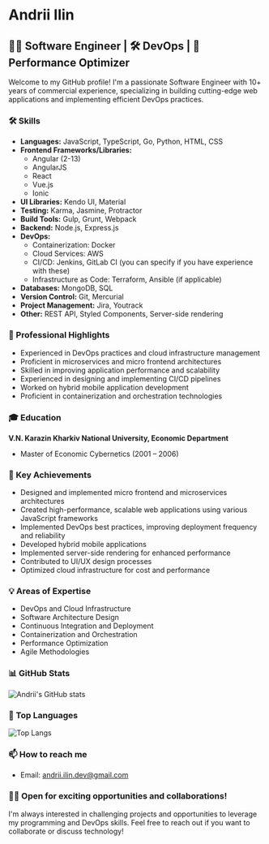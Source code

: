 # Andrii Ilin

## 👨‍💻 Software Engineer | 🛠 DevOps | 🚀 Performance Optimizer

Welcome to my GitHub profile! I'm a passionate Software Engineer with 10+ years of commercial experience, specializing in building cutting-edge web applications and implementing efficient DevOps practices.

### 🛠 Skills

- **Languages:** JavaScript, TypeScript, Go, Python, HTML, CSS
- **Frontend Frameworks/Libraries:** 
  - Angular (2-13)
  - AngularJS
  - React
  - Vue.js
  - Ionic
- **UI Libraries:** Kendo UI, Material
- **Testing:** Karma, Jasmine, Protractor
- **Build Tools:** Gulp, Grunt, Webpack
- **Backend:** Node.js, Express.js
- **DevOps:**
  - Containerization: Docker
  - Cloud Services: AWS
  - CI/CD: Jenkins, GitLab CI (you can specify if you have experience with these)
  - Infrastructure as Code: Terraform, Ansible (if applicable)
- **Databases:** MongoDB, SQL
- **Version Control:** Git, Mercurial
- **Project Management:** Jira, Youtrack
- **Other:** REST API, Styled Components, Server-side rendering

### 💼 Professional Highlights

- Experienced in DevOps practices and cloud infrastructure management
- Proficient in microservices and micro frontend architectures
- Skilled in improving application performance and scalability
- Experienced in designing and implementing CI/CD pipelines
- Worked on hybrid mobile application development
- Proficient in containerization and orchestration technologies

### 🎓 Education

**V.N. Karazin Kharkiv National University, Economic Department**
- Master of Economic Cybernetics (2001 – 2006)

### 🚀 Key Achievements

- Designed and implemented micro frontend and microservices architectures
- Created high-performance, scalable web applications using various JavaScript frameworks
- Implemented DevOps best practices, improving deployment frequency and reliability
- Developed hybrid mobile applications
- Implemented server-side rendering for enhanced performance
- Contributed to UI/UX design processes
- Optimized cloud infrastructure for cost and performance

### 💡 Areas of Expertise

- DevOps and Cloud Infrastructure
- Software Architecture Design
- Continuous Integration and Deployment
- Containerization and Orchestration
- Performance Optimization
- Agile Methodologies

### 📊 GitHub Stats

![Andrii's GitHub stats](https://github-readme-stats.vercel.app/api?username=Andrey-Ilin&show_icons=true&theme=radical)

### 🌟 Top Languages

![Top Langs](https://github-readme-stats.vercel.app/api/top-langs/?username=Andrey-Ilin&layout=compact&theme=radical)

### 📫 How to reach me

- Email: andrii.ilin.dev@gmail.com

### 👨‍💻 Open for exciting opportunities and collaborations!

I'm always interested in challenging projects and opportunities to leverage my programming and DevOps skills. Feel free to reach out if you want to collaborate or discuss technology!
